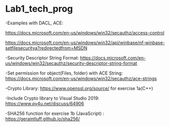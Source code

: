 # Lab1_tech_prog
-Examples with DACL, ACE:

https://docs.microsoft.com/en-us/windows/win32/secauthz/access-control

https://docs.microsoft.com/en-us/windows/win32/api/winbase/nf-winbase-setfilesecuritya?redirectedfrom=MSDN

-Security Descriptor String Format:
https://docs.microsoft.com/en-us/windows/win32/secauthz/security-descriptor-string-format

-Set permission for object(Files, folder) with ACE String:
https://docs.microsoft.com/en-us/windows/win32/secauthz/ace-strings

-Crypto Library: https://www.openssl.org/source/ for exercise 1a(C++)

-Include Crypto library to Visual Studio 2019: https://www.py4u.net/discuss/64906

-SHA256 function for exercise 1b (JavaScript) : https://geraintluff.github.io/sha256/
